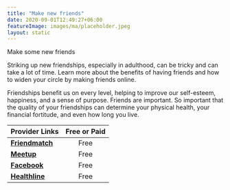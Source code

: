 ```yaml
---
title: "Make new friends"
date: 2020-09-01T12:49:27+06:00
featureImage: images/ma/placeholder.jpeg
layout: static
---
```


Make some new friends

Striking up new friendships, especially in adulthood, can be tricky and can take a lot of time. Learn more about the benefits of having friends and how to widen your circle by making friends online.

Friendships benefit us on every level, helping to improve our self-esteem, happiness, and a sense of purpose. Friends are important. So important that the quality of your friendships can determine your physical health, your financial fortitude, and even how long you live.

| Provider Links      | Free or Paid  |  
| :-----------          | :--------------:      |  
| [**Friendmatch**](https://www.friendmatch.com/) | Free | 
| [**Meetup**](https://www.meetup.com/) | Free | 
| [**Facebook**](https://www.facebook.com) | Free | 
| [**Healthline**](https://www.healthline.com/health/benefits-of-friendship#reduced-loneliness) | Free | 
  

<br/><br/>






